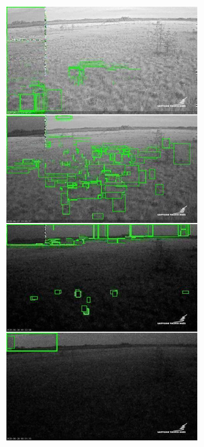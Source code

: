 ![20200627-221555-224600](in/20200627/20200627-221555-224600_0_.jpg)
![20200627-224605-231610](in/20200627/20200627-224605-231610_0_.jpg)
![20200627-231615-234620](in/20200627/20200627-231615-234620_0_.jpg)
![20200627-234625-000000](in/20200627/20200627-234625-000000_0_.jpg)
